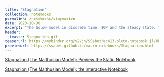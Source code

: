 ```yaml
---
title: "Stagnation"
collection: notebooks
permalink: /notebooks/stagnation
date: 2023-10-30
excerpt: "The Solow model in discrete time. BGP and the steady state. The Uzawa theorem. Transition paths. Convergence and Speed of convergence. Kaldor facts and the Solow model. Non-unitary elasticity of substitution between labour and capital (CES production function). CES production function and comparative statics. The Golden rule consumption."
header:
  teaser: Stagnation.gif
teaserurl: https://mybinder.org/v2/gh/SSabet/ec413-pluto-notebook.jl/HEAD?urlpath=pluto/open?path=/home/jovyan/notebooks/EC413_Malthusian.jl
previewurl: https://ssabet.github.io/macro-notebooks/Stagnation.html
---
```


[Stagnation (The Malthusian Model): Preview the Static Notebook](https://ssabet.github.io/macro-notebooks/Stagnation.html)

[Stagnation (The Malthusian Model): the interactive Notebook](https://mybinder.org/v2/gh/SSabet/ec413-pluto-notebook.jl/HEAD?urlpath=pluto/open?path=/home/jovyan/notebooks/EC413_Malthusian.jl)
